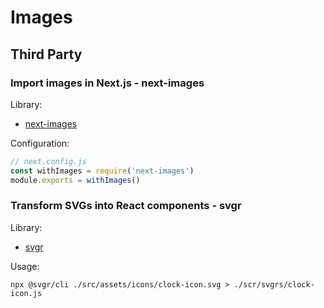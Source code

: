 # Images

## Third Party

### Import images in Next.js - next-images

Library: 

+ [next-images](https://github.com/twopluszero/next-images)

Configuration:

```javascript
// next.config.js
const withImages = require('next-images')
module.exports = withImages()

```

### Transform SVGs into React components - svgr

Library:

+ [svgr](https://github.com/gregberge/svgr)

Usage:

`npx @svgr/cli ./src/assets/icons/clock-icon.svg > ./scr/svgrs/clock-icon.js`

